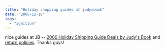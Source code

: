 ```yaml
---
title: "Holiday shopping guides at judysbook"
date: "2006-12-10"
tags: 
  - "ignition"
---
```


nice guides at JB -- [2006 Holiday Shipping Guide Deals by Judy's Book](http://deals.judysbook.com/holiday/holidayshipping "2006 Holiday Shipping Guide Deals by Judy's Book") and [return policies](http://deals.judysbook.com/holiday/returnpolicy). Thanks guys!
